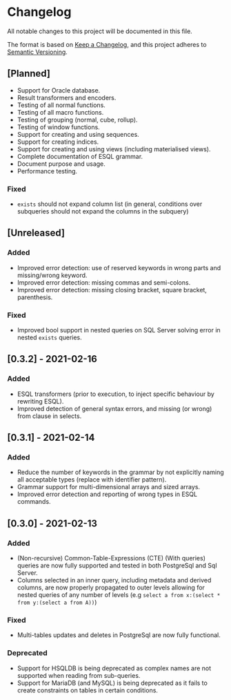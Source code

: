 # Changelog
All notable changes to this project will be documented in this file.

The format is based on [Keep a Changelog](https://keepachangelog.com/en/1.0.0/),
and this project adheres to [Semantic Versioning](https://semver.org/spec/v2.0.0.html).

## [Planned]
- Support for Oracle database.
- Result transformers and encoders.
- Testing of all normal functions.
- Testing of all macro functions.
- Testing of grouping (normal, cube, rollup).
- Testing of window functions.
- Support for creating and using sequences.
- Support for creating indices.
- Support for creating and using views (including materialised views).
- Complete documentation of ESQL grammar.
- Document purpose and usage. 
- Performance testing.

### Fixed
- `exists` should not expand column list (in general, conditions over subqueries should not expand the columns in 
  the subquery)

## [Unreleased]
### Added
- Improved error detection: use of reserved keywords in wrong parts and missing/wrong keyword.
- Improved error detection: missing commas and semi-colons.
- Improved error detection: missing closing bracket, square bracket, parenthesis.

### Fixed
- Improved bool support in nested queries on SQL Server solving error in nested `exists` queries.

## [0.3.2] - 2021-02-16
### Added
- ESQL transformers (prior to execution, to inject specific behaviour by rewriting ESQL).
- Improved detection of general syntax errors, and missing (or wrong) from clause in selects. 

## [0.3.1] - 2021-02-14
### Added
- Reduce the number of keywords in the grammar by not explicitly naming all
  acceptable types (replace with identifier pattern).
- Grammar support for multi-dimensional arrays and sized arrays.
- Improved error detection and reporting of wrong types in ESQL commands.

## [0.3.0] - 2021-02-13
### Added
- (Non-recursive) Common-Table-Expressions (CTE) (With queries) queries are now 
  fully supported and tested in both PostgreSql and Sql Server.
- Columns selected in an inner query, including metadata and derived columns, are
  now properly propagated to outer levels allowing for nested queries of any 
  number of levels (e.g `select a from x:(select * from y:(select a from A))`)

### Fixed
- Multi-tables updates and deletes in PostgreSql are now fully functional.

### Deprecated
- Support for HSQLDB is being deprecated as complex names are not supported
  when reading from sub-queries.
- Support for MariaDB (and MySQL) is being deprecated as it fails to create 
  constraints on tables in certain conditions.


